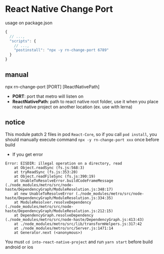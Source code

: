 # React Native Change Port

usage on package.json
```js
{
  // ...,
  "scripts": {
    // ...,
    "postinstall": "npx -y rn-change-port 6789"
  }
}
```

## manual

npx rn-change-port [PORT] [ReactNativePath]

+ **PORT**: port that metro will listen on
+ **ReactNativePath**: path to react native root folder, use it when you place react native project on another location (ex. use with lerna)

## notice

This module patch 2 files in pod `React-Core`, so if you call `pod install`, you should manually execute command `npx -y rn-change-port xxx` once before build

+ If you get error
```text
Error: EISDIR: illegal operation on a directory, read
    at Object.readSync (fs.js:568:3)
    at tryReadSync (fs.js:353:20)
    at Object.readFileSync (fs.js:390:19)
    at UnableToResolveError.buildCodeFrameMessage (./node_modules/metro/src/node-haste/DependencyGraph/ModuleResolution.js:348:17)
    at new UnableToResolveError (./node_modules/metro/src/node-haste/DependencyGraph/ModuleResolution.js:334:35)
    at ModuleResolver.resolveDependency (./node_modules/metro/src/node-haste/DependencyGraph/ModuleResolution.js:212:15)
    at DependencyGraph.resolveDependency (./node_modules/metro/src/node-haste/DependencyGraph.js:413:43)
    at ./node_modules/metro/src/lib/transformHelpers.js:317:42
    at ./node_modules/metro/src/Server.js:1471:14
    at Generator.next (<anonymous>)
```

You must `cd into-react-native-project` and run `yarn start` before build android or ios
